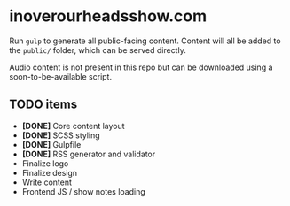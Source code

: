 # inoverourheadsshow.com
Run `gulp` to generate all public-facing content. Content will all be added to the `public/` folder, which can be served directly.

Audio content is not present in this repo but can be downloaded using a soon-to-be-available script.

## TODO items
- **[DONE]** Core content layout
- **[DONE]** SCSS styling
- **[DONE]** Gulpfile
- **[DONE]** RSS generator and validator
- Finalize logo
- Finalize design
- Write content
- Frontend JS / show notes loading
